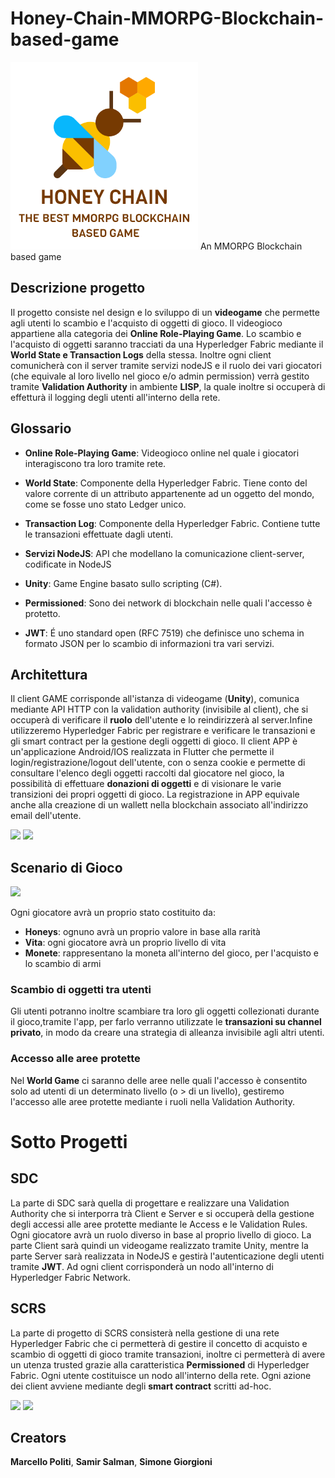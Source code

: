 # Honey-Chain-MMORPG-Blockchain-based-game


<img src="https://github.com/samirsalman/-Honey-Chain-MMORPG-Blockchain-based-game-/blob/master/honeychain%402x.png"/>
An MMORPG Blockchain based game

## Descrizione progetto

Il progetto consiste nel design e lo sviluppo di un **videogame** che permette agli utenti lo scambio e l'acquisto di oggetti di gioco. Il videogioco appartiene alla categoria dei **Online Role-Playing Game**. Lo scambio e l'acquisto di oggetti saranno tracciati da una Hyperledger Fabric mediante il **World State e Transaction Logs** della stessa.
Inoltre ogni client comunicherà con il server tramite servizi nodeJS e il ruolo dei vari giocatori (che equivale al loro livello nel gioco e/o admin permission) verrà gestito tramite **Validation Authority** in ambiente **LISP**, la quale inoltre si occuperà di effetturà il logging degli utenti all'interno della rete.

## Glossario

- **Online Role-Playing Game**: Videogioco online nel quale i giocatori interagiscono tra loro tramite rete.

- **World State**: Componente della Hyperledger Fabric. Tiene conto del valore corrente di un attributo appartenente ad un oggetto del mondo, come se fosse uno stato Ledger unico.

- **Transaction Log**: Componente della Hyperledger Fabric. Contiene tutte le transazioni effettuate dagli utenti.

- **Servizi NodeJS**: API che modellano la comunicazione client-server, codificate in NodeJS

- **Unity**: Game Engine basato sullo scripting (C#).

- **Permissioned**: Sono dei network di blockchain nelle quali l'accesso è protetto.

- **JWT**: É uno standard open (RFC 7519) che definisce uno schema in formato JSON per lo scambio di informazioni tra vari servizi.

<div style="page-break-after: always;"></div>

## Architettura
Il client GAME corrisponde all'istanza di videogame (**Unity**), comunica mediante API HTTP con la validation authority (invisibile al client), che si occuperà di verificare il **ruolo** dell'utente e lo reindirizzerà al server.Infine utilizzeremo Hyperledger Fabric per registrare e verificare le transazioni e gli smart contract per la gestione degli oggetti di gioco.
Il client APP è un'applicazione Android/IOS realizzata in Flutter che permette il login/registrazione/logout dell'utente, con o senza cookie e permette di consultare l'elenco degli oggetti raccolti dal giocatore nel gioco, la possibilità di effettuare **donazioni di oggetti** e di visionare le varie transizioni dei propri oggetti di gioco. La registrazione in APP equivale anche alla creazione di un wallett nella blockchain associato all'indirizzo email dell'utente.

<img src="https://github.com/samirsalman/HoneyChain-MMORPG-Blockchain-based-game-/blob/master/images/2020/05/structure.png"/>

<img src="https://github.com/samirsalman/HoneyChain-MMORPG-Blockchain-based-game-/blob/master/images/2020/05/home@2x.png"/>

<div style="page-break-after: always;"></div>

## Scenario di Gioco

<img src="https://github.com/samirsalman/HoneyChain-MMORPG-Blockchain-based-game-/blob/master/images/2020/05/scenario.png"/>



Ogni giocatore avrà un proprio stato costituito da:
- **Honeys**: ognuno avrà un proprio valore in base alla rarità
- **Vita**: ogni giocatore avrà un proprio livello di vita
- **Monete**: rappresentano la moneta all'interno del gioco, per l'acquisto e lo scambio di armi



### Scambio di oggetti tra utenti

Gli utenti potranno inoltre scambiare tra loro gli oggetti collezionati durante il gioco,tramite l'app,  per farlo verranno utilizzate le **transazioni su channel privato**, in modo da creare una strategia di alleanza invisibile agli altri utenti.

### Accesso alle aree protette

Nel **World Game** ci saranno delle aree nelle quali l'accesso è consentito solo ad utenti di un determinato livello (o > di un livello), gestiremo l'accesso alle aree protette mediante i ruoli nella Validation Authority.

<div style="page-break-after: always;"></div>

# Sotto Progetti

## SDC

La parte di SDC sarà quella di progettare e realizzare una Validation Authority che si interporra trà Client e Server e si occuperà della gestione degli accessi alle aree protette mediante le Access e le Validation Rules. Ogni giocatore avrà un ruolo diverso in base al proprio livello di gioco. La parte Client sarà quindi un videogame realizzato tramite Unity, mentre la parte Server sarà realizzata in NodeJS e gestirà l'autenticazione degli utenti tramite **JWT**. Ad ogni client corrisponderà un nodo all'interno di Hyperledger Fabric Network.

## SCRS

La parte di progetto di SCRS consisterà nella gestione di una rete Hyperledger Fabric che ci permetterà di gestire il concetto di acquisto e scambio di oggetti di gioco tramite transazioni, inoltre ci permetterà di avere un utenza trusted grazie alla caratteristica **Permissioned** di Hyperledger Fabric. Ogni utente costituisce un nodo all'interno della rete.
Ogni azione dei client avviene mediante degli **smart contract** scritti ad-hoc.


<img src="https://github.com/samirsalman/HoneyChain-MMORPG-Blockchain-based-game-/blob/master/Gifs/app_30.gif">
<img src="https://github.com/samirsalman/HoneyChain-MMORPG-Blockchain-based-game-/blob/master/Gifs/game_30.gif">


## Creators


**Marcello Politi**,
**Samir Salman**,
**Simone Giorgioni**
